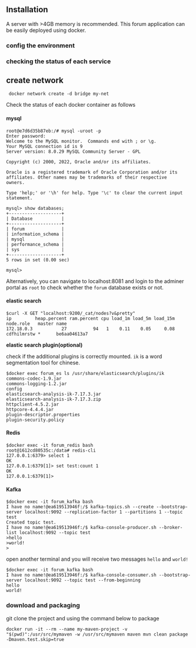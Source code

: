 

## Installation

A server with >4GB memory is recommended. This forum application can be easily deployed using docker.

### config the environment

### checking the status of each service

## create network

```shell
 docker network create -d bridge my-net
```

Check the status of each docker container as follows

#### mysql

```shell
root@e7d6d35b87eb:/# mysql -uroot -p
Enter password: 
Welcome to the MySQL monitor.  Commands end with ; or \g.
Your MySQL connection id is 9
Server version: 8.0.29 MySQL Community Server - GPL

Copyright (c) 2000, 2022, Oracle and/or its affiliates.

Oracle is a registered trademark of Oracle Corporation and/or its
affiliates. Other names may be trademarks of their respective
owners.

Type 'help;' or '\h' for help. Type '\c' to clear the current input statement.

mysql> show databases;
+--------------------+
| Database           |
+--------------------+
| forum              |
| information_schema |
| mysql              |
| performance_schema |
| sys                |
+--------------------+
5 rows in set (0.00 sec)

mysql>
```
Alternatively,  you can navigate to localhost:8081 and login to the adminer portal as `root`
to check whether the `forum` database exists or not.

#### elastic search
``` shell
$curl -X GET "localhost:9200/_cat/nodes?v&pretty"
ip         heap.percent ram.percent cpu load_1m load_5m load_15m node.role   master name
172.18.0.3           27          94   1    0.11    0.05     0.08 cdfhilmrstw *      be6aa04613a7
```

**elastic search plugin(optional)**

check if the additional plugins is correctly mounted. `ik` is a word segmentation tool for chinese. 
```shell
$docker exec forum_es ls /usr/share/elasticsearch/plugins/ik
commons-codec-1.9.jar
commons-logging-1.2.jar
config
elasticsearch-analysis-ik-7.17.3.jar
elasticsearch-analysis-ik-7.17.3.zip
httpclient-4.5.2.jar
httpcore-4.4.4.jar
plugin-descriptor.properties
plugin-security.policy
```

#### Redis
```shell
$docker exec -it forum_redis bash 
root@1612cd80535c:/data# redis-cli
127.0.0.1:6379> select 1
OK
127.0.0.1:6379[1]> set test:count 1
OK
127.0.0.1:6379[1]>
```


#### Kafka

```shell
$docker exec -it forum_kafka bash 
I have no name!@ea619513946f:/$ kafka-topics.sh --create --bootstrap-server localhost:9092 --replication-factor 1 --partitions 1 --topic test
Created topic test.
I have no name!@ea619513946f:/$ kafka-console-producer.sh --broker-list localhost:9092 --topic test
>hello
>world!
>
```

open another terminal and you will receive two messages `hello` and `world!`
```shell
$docker exec -it forum_kafka bash
I have no name!@ea619513946f:/$ kafka-console-consumer.sh --bootstrap-server localhost:9092 --topic test --from-beginning
hello
world!
```

### download and packaging

git clone the project and using the command below to package
```shell
docker run -it --rm --name my-maven-project -v "$(pwd)":/usr/src/mymaven -w /usr/src/mymaven maven mvn clean package  -Dmaven.test.skip=true
```